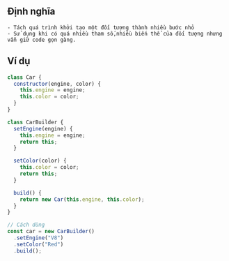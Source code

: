 ## Định nghĩa
    - Tách quá trình khởi tạo một đối tượng thành nhiều bước nhỏ
    - Sử dụng khi có quá nhiều tham số,nhiều biến thể của đối tượng nhưng vẫn giữ code gọn gàng.
## Ví dụ
```js
class Car {
  constructor(engine, color) {
    this.engine = engine;
    this.color = color;
  }
}

class CarBuilder {
  setEngine(engine) {
    this.engine = engine;
    return this;
  }

  setColor(color) {
    this.color = color;
    return this;
  }

  build() {
    return new Car(this.engine, this.color);
  }
}

// Cách dùng
const car = new CarBuilder()
  .setEngine("V8")
  .setColor("Red")
  .build();

